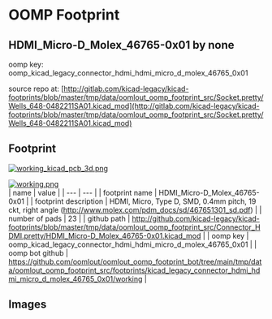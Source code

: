 # OOMP Footprint  
## HDMI_Micro-D_Molex_46765-0x01  by none  
  
oomp key: oomp_kicad_legacy_connector_hdmi_hdmi_micro_d_molex_46765_0x01  
  
source repo at: [http://gitlab.com/kicad-legacy/kicad-footprints/blob/master/tmp/data/oomlout_oomp_footprint_src/Socket.pretty/Wells_648-0482211SA01.kicad_mod](http://gitlab.com/kicad-legacy/kicad-footprints/blob/master/tmp/data/oomlout_oomp_footprint_src/Socket.pretty/Wells_648-0482211SA01.kicad_mod)  
## Footprint  
  
[![working_kicad_pcb_3d.png](working_kicad_pcb_3d_600.png)](working_kicad_pcb_3d.png)  
  
[![working.png](working_600.png)](working.png)  
| name | value | 
| --- | --- | 
| footprint name | HDMI_Micro-D_Molex_46765-0x01 | 
| footprint description | HDMI, Micro, Type D, SMD, 0.4mm pitch, 19 ckt, right angle (http://www.molex.com/pdm_docs/sd/467651301_sd.pdf) | 
| number of pads | 23 | 
| github path | http://github.com/kicad-legacy/kicad-footprints/blob/master/tmp/data/oomlout_oomp_footprint_src/Connector_HDMI.pretty/HDMI_Micro-D_Molex_46765-0x01.kicad_mod | 
| oomp key | oomp_kicad_legacy_connector_hdmi_hdmi_micro_d_molex_46765_0x01 | 
| oomp bot github | https://github.com/oomlout/oomlout_oomp_footprint_bot/tree/main/tmp/data/oomlout_oomp_footprint_src/footprints/kicad_legacy_connector_hdmi_hdmi_micro_d_molex_46765_0x01/working | 
## Images  
